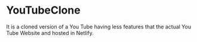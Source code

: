 # YouTubeClone
It is a cloned version of a You Tube having less features that the actual You Tube Website and hosted in Netlify.
